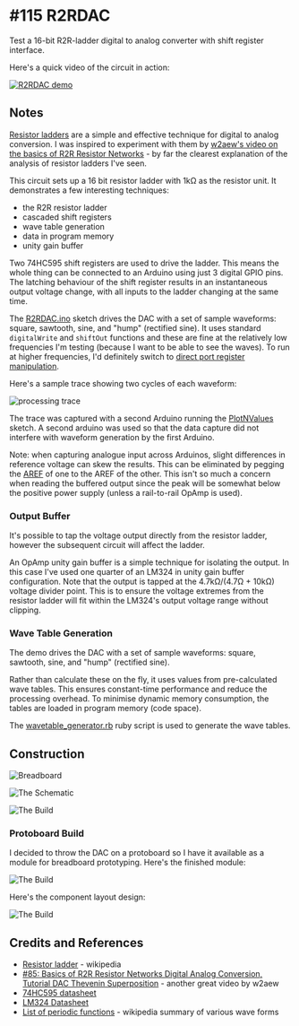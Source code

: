 # #115 R2RDAC

Test a 16-bit R2R-ladder digital to analog converter with shift register interface.

Here's a quick video of the circuit in action:

[![R2RDAC demo](http://img.youtube.com/vi/7upWKor84-4/0.jpg)](http://www.youtube.com/watch?v=7upWKor84-4)

## Notes

[Resistor ladders](https://en.wikipedia.org/wiki/Resistor_ladder) are a simple and effective technique
for digital to analog conversion. I was inspired to experiment with them by
[w2aew's video on the basics of R2R Resistor Networks](https://www.youtube.com/watch?v=AulX1OM7RwE) - by far
the clearest explanation of the analysis of resistor ladders I've seen.

This circuit sets up a 16 bit resistor ladder with 1kΩ as the resistor unit. It demonstrates a few interesting techniques:
* the R2R resistor ladder
* cascaded shift registers
* wave table generation
* data in program memory
* unity gain buffer

Two 74HC595 shift registers are used to drive the ladder. This means the whole thing can be connected
to an Arduino using just 3 digital GPIO pins. The latching behaviour of the shift register results in
an instantaneous output voltage change, with all inputs to the ladder changing at the same time.

The [R2RDAC.ino](./R2RDAC.ino) sketch drives the DAC with a set of sample waveforms: square, sawtooth, sine, and "hump" (rectified sine). It uses standard `digitalWrite` and `shiftOut` functions and these are fine at the
relatively low frequencies I'm testing (because I want to be able to see the waves).
To run at higher frequencies, I'd definitely switch to [direct port register manipulation](https://www.arduino.cc/en/Reference/PortManipulation).

Here's a sample trace showing two cycles of each waveform:

![processing trace](./assets/processing_trace.png?raw=true)

The trace was captured with a second Arduino running the [PlotNValues](..//PlotNValues) sketch.
A second arduino was used so that the data capture did not interfere with waveform generation
by the first Arduino.

Note: when capturing analogue input across Arduinos, slight differences in reference voltage
can skew the results. This can be eliminated by pegging the
[AREF](https://www.arduino.cc/en/Reference/AnalogReference) of one to the AREF of the other.
This isn't so much a concern when reading the buffered output since the peak will
be somewhat below the positive power supply (unless a rail-to-rail OpAmp is used).

### Output Buffer

It's possible to tap the voltage output directly from the resistor ladder, however the subsequent circuit will affect the ladder.

An OpAmp unity gain buffer is a simple technique for isolating the output.
In this case I've used one quarter of an LM324 in unity gain buffer configuration.
Note that the output is tapped at the 4.7kΩ/(4.7Ω + 10kΩ) voltage divider point.
This is to ensure the voltage extremes from the resistor ladder will fit within the LM324's
output voltage range without clipping.

### Wave Table Generation

The demo drives the DAC with a set of sample waveforms: square, sawtooth, sine, and "hump" (rectified sine).

Rather than calculate these on the fly, it uses values from pre-calculated wave tables.
This ensures constant-time performance and reduce the processing overhead.
To minimise dynamic memory consumption, the tables are loaded in program memory (code space).

The [wavetable_generator.rb](./wavetable_generator.rb) ruby script is used to generate the wave tables.


## Construction

![Breadboard](./assets/R2RDAC_bb.jpg?raw=true)

![The Schematic](./assets/R2RDAC_schematic.jpg?raw=true)

![The Build](./assets/R2RDAC_build.jpg?raw=true)

### Protoboard Build

I decided to throw the DAC on a protoboard so I have it available as a module
for breadboard prototyping. Here's the finished module:

![The Build](./assets/R2RDAC_protoboard.jpg?raw=true)

Here's the component layout design:

![The Build](./assets/R2RDAC_protoboard_layout.jpg?raw=true)

## Credits and References
* [Resistor ladder](https://en.wikipedia.org/wiki/Resistor_ladder) - wikipedia
* [#85: Basics of R2R Resistor Networks Digital Analog Conversion, Tutorial DAC Thevenin Superposition](https://www.youtube.com/watch?v=AulX1OM7RwE) - another great video by w2aew
* [74HC595 datasheet](http://www.futurlec.com/74HC/74HC595.shtml)
* [LM324 Datasheet](http://www.futurlec.com/Linear/LM324N.shtml)
* [List of periodic functions](https://en.wikipedia.org/wiki/List_of_periodic_functions) - wikipedia summary of various wave forms

